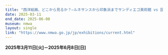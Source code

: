 ```yaml
---
title: "西洋絵画、どこから見るか？―ルネサンスから印象派までサンディエゴ美術館 vs 国立西洋美術館"
date: 2025-03-11
end_date: 2025-06-08
museum: nmwa
layout: single
link: "https://www.nmwa.go.jp/jp/exhibitions/current.html"
---
```


**2025年3月11日[火]－2025年6月8日[日]**
